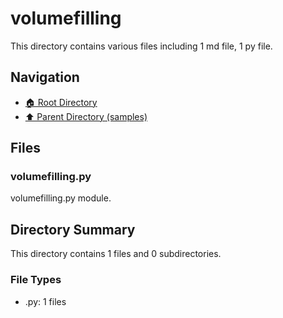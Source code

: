# volumefilling

This directory contains various files including 1 md file, 1 py file.

## Navigation

* [🏠 Root Directory](/samples/volumefilling/../samples/volumefilling/..README.md)
* [⬆️ Parent Directory (samples)](../README.md)

## Files

### volumefilling.py

volumefilling.py module.

## Directory Summary

This directory contains 1 files and 0 subdirectories.

### File Types

* .py: 1 files
